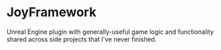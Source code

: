 # JoyFramework
Unreal Engine plugin with generally-useful game logic and functionality shared across side projects that I've never finished.
